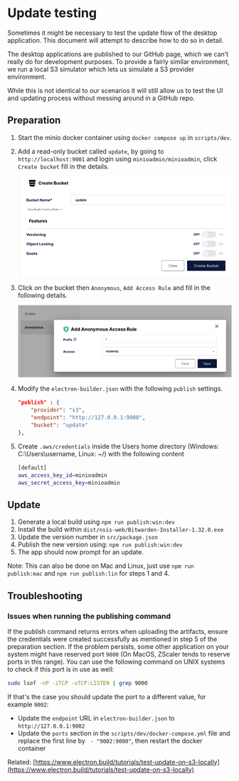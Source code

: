 # Update testing

Sometimes it might be necessary to test the update flow of the desktop application. This document
will attempt to describe how to do so in detail.

The desktop applications are published to our GitHub page, which we can’t really do for development
purposes. To provide a fairly similar environment, we run a local S3 simulator which lets us
simulate a S3 provider environment.

While this is not identical to our scenarios it will still allow us to test the UI and updating
process without messing around in a GitHub repo.

## Preparation

1.  Start the minio docker container using `docker compose up` in `scripts/dev`.
2.  Add a read-only bucket called `update`, by going to `http://localhost:9001` and login using
    `minioadmin/minioadmin`, click `Create bucket` fill in the details.

    ![](./minio-create-bucket.png)

3.  Click on the bucket then `Anonymous`, `Add Access Rule` and fill in the following details.

    ![](./minio-access-rule.png)

4.  Modify the `electron-builder.json` with the following `publish` settings.

    ```json
    "publish" : {
        "provider": "s3",
        "endpoint": "http://127.0.0.1:9000",
        "bucket": "update"
    },
    ```

5.  Create `.aws/credentials` inside the Users home directory (Windows: C:\Users\username, Linux:
    ~/) with the following content

    ```bash
    [default]
    aws_access_key_id=minioadmin
    aws_secret_access_key=minioadmin
    ```

## Update

1.  Generate a local build using `npm run publish:win:dev`
2.  Install the build within `dist/nsis-web/Bitwarden-Installer-1.32.0.exe`
3.  Update the version number in `src/package.json`
4.  Publish the new version using: `npm run publish:win:dev`
5.  The app should now prompt for an update.

Note: This can also be done on Mac and Linux, just use `npm run publish:mac` and
`npm run publish:lin` for steps 1 and 4.

## Troubleshooting

### Issues when running the publishing command

If the publish command returns errors when uploading the artifacts, ensure the credentials were
created successfully as mentioned in step 5 of the preparation section. If the problem persists,
some other application on your system might have reserved port `9000` <Bitwarden>(On MacOS, ZScaler
tends to reserve ports in this range)</Bitwarden>. You can use the following command on UNIX systems
to check if this port is in use as well:

```sh
sudo lsof -nP -iTCP -sTCP:LISTEN | grep 9000
```

If that's the case you should update the port to a different value, for example `9002`:

- Update the `endpoint` URL in `electron-builder.json` to `http://127.0.0.1:9002`
- Update the `ports` section in the `scripts/dev/docker-compose.yml` file and replace the first line
  by ` - "9002:9000"`, then restart the docker container

Related:
[https://www.electron.build/tutorials/test-update-on-s3-locally](https://www.electron.build/tutorials/test-update-on-s3-locally)
